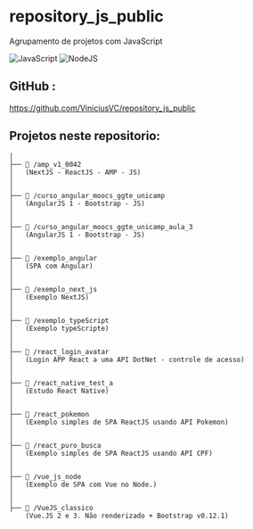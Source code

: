 # repository_js_public
Agrupamento de projetos com JavaScript


![JavaScript](https://img.shields.io/badge/JavaScript-F7DF1E?style=for-the-badge&logo=javascript&logoColor=black) ![NodeJS](https://img.shields.io/badge/node.js-6DA55F?style=for-the-badge&logo=node.js&logoColor=white)

## GitHub : 

https://github.com/ViniciusVC/repository_js_public


## Projetos neste repositorio:
```
│
├── 📂 /amp_v1_0042
│   (NextJS - ReactJS - AMP - JS)
│
│
├── 📂 /curso_angular_moocs_ggte_unicamp
│   (AngularJS 1 - Bootstrap - JS) 
│
│
├── 📂 /curso_angular_moocs_ggte_unicamp_aula_3
│   (AngularJS 1 - Bootstrap - JS) 
│
│
├── 📂 /exemplo_angular
│   (SPA com Angular) 
│
│
├── 📂 /exemplo_next_js
│   (Exemplo NextJS)
│
│
├── 📂 /exemplo_typeScript
│   (Exemplo typeScripte)
│
│
├── 📂 /react_login_avatar
│   (Login APP React a uma API DotNet - controle de acesso)
│  
│
├── 📂 /react_native_test_a
│   (Estudo React Native)
│
│
├── 📂 /react_pokemon
│   (Exemplo simples de SPA ReactJS usando API Pokemon)
│
│ 
├── 📂 /react_puro_busca
│   (Exemplo simples de SPA ReactJS usando API CPF)
│
│ 
├── 📂 /vue_js_node
│   (Exemplo de SPA com Vue no Node.)
│
│ 
├── 📂 /VueJS_classico
    (Vue.JS 2 e 3. Não renderizado + Bootstrap v0.12.1)

```
